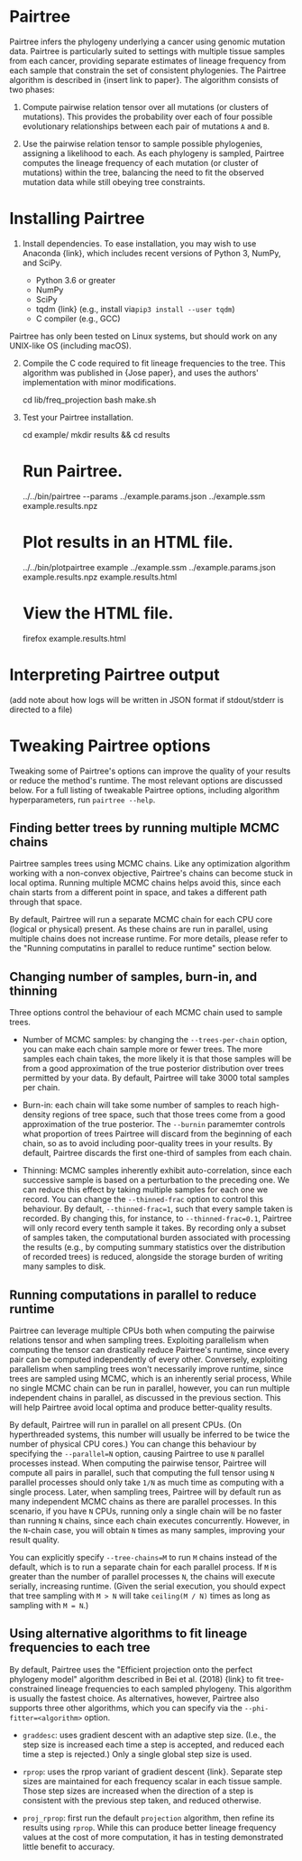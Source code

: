 Pairtree
========
Pairtree infers the phylogeny underlying a cancer using genomic mutation data.
Pairtree is particularly suited to settings with multiple tissue samples from
each cancer, providing separate estimates of lineage frequency from each sample
that constrain the set of consistent phylogenies.  The Pairtree algorithm is
described in {insert link to paper}. The algorithm consists of two phases:

1. Compute pairwise relation tensor over all mutations (or clusters of
   mutations). This provides the probability over each of four possible
   evolutionary relationships between each pair of mutations `A` and `B`.

2. Use the pairwise relation tensor to sample possible phylogenies, assigning a
   likelihood to each. As each phylogeny is sampled, Pairtree computes the
   lineage frequency of each mutation (or cluster of mutations) within the
   tree, balancing the need to fit the observed mutation data while still
   obeying tree constraints.


Installing Pairtree
===================
1. Install dependencies. To ease installation, you may wish to use Anaconda
   {link}, which includes recent versions of Python 3, NumPy, and SciPy.

    * Python 3.6 or greater
    * NumPy
    * SciPy
    * tqdm {link} (e.g., install via`pip3 install --user tqdm`)
    * C compiler (e.g., GCC)

Pairtree has only been tested on Linux systems, but should work on any
UNIX-like OS (including macOS).

2. Compile the C code required to fit lineage frequencies to the tree. This
   algorithm was published in {Jose paper}, and uses the authors'
   implementation with minor modifications.

    cd lib/freq_projection
    bash make.sh

3. Test your Pairtree installation.

    cd example/
    mkdir results && cd results
    # Run Pairtree.
    ../../bin/pairtree --params ../example.params.json ../example.ssm example.results.npz
    # Plot results in an HTML file.
    ../../bin/plotpairtree example ../example.ssm ../example.params.json example.results.npz example.results.html
    # View the HTML file.
    firefox example.results.html


Interpreting Pairtree output
============================
(add note about how logs will be written in JSON format if stdout/stderr is directed to a file)


Tweaking Pairtree options
=========================
Tweaking some of Pairtree's options can improve the quality of your results or
reduce the method's runtime. The most relevant options are discussed below.
For a full listing of tweakable Pairtree options, including algorithm
hyperparameters, run `pairtree --help`.

Finding better trees by running multiple MCMC chains
----------------------------------------------------
Pairtree samples trees using MCMC chains. Like any optimization algorithm
working with a non-convex objective, Pairtree's chains can become stuck in
local optima. Running multiple MCMC chains helps avoid this, since each chain
starts from a different point in space, and takes a different path through that
space.

By default, Pairtree will run a separate MCMC chain for each CPU core (logical
or physical) present. As these chains are run in parallel, using multiple
chains does not increase runtime. For more details, please refer to the
"Running computatins in parallel to reduce runtime" section below.

Changing number of samples, burn-in, and thinning
-------------------------------------------------
Three options control the behaviour of each MCMC chain used to sample trees.

* Number of MCMC samples: by changing the `--trees-per-chain` option, you can
  make each chain sample more or fewer trees. The more samples each chain
  takes, the more likely it is that those samples will be from a good
  approximation of the true posterior distribution over trees permitted by your
  data. By default, Pairtree will take 3000 total samples per chain.

* Burn-in: each chain will take some number of samples to reach high-density
  regions of tree space, such that those trees come from a good approximation
  of the true posterior. The `--burnin` paramemter controls what proportion of
  trees Pairtree will discard from the beginning of each chain, so as to avoid
  including poor-quality trees in your results. By default, Pairtree discards
  the first one-third of samples from each chain.

* Thinning: MCMC samples inherently exhibit auto-correlation, since each
  successive sample is based on a perturbation to the preceding one. We can
  reduce this effect by taking multiple samples for each one we record. You can
  change the `--thinned-frac` option to control this behaviour. By default,
  `--thinned-frac=1`, such that every sample taken is recorded. By changing
  this, for instance, to `--thinned-frac=0.1`, Pairtree will only record every
  tenth sample it takes. By recording only a subset of samples taken, the
  computational burden associated with processing the results (e.g., by
  computing summary statistics over the distribution of recorded trees) is
  reduced, alongside the storage burden of writing many samples to disk.


Running computations in parallel to reduce runtime
--------------------------------------------------
Pairtree can leverage multiple CPUs both when computing the pairwise relations
tensor and when sampling trees. Exploiting parallelism when computing the
tensor can drastically reduce Pairtree's runtime, since every pair can be
computed independently of every other. Conversely, exploiting parallelism when
sampling trees won't necessarily improve runtime, since trees are sampled using
MCMC, which is an inherently serial process, While no single MCMC chain can be
run in parallel, however, you can run multiple independent chains in parallel,
as discussed in the previous section. This will help Pairtree avoid local
optima and produce better-quality results.

By default, Pairtree will run in parallel on all present CPUs. (On
hyperthreaded systems, this number will usually be inferred to be twice the
number of physical CPU cores.) You can change this behaviour by specifying the
`--parallel=N` option, causing Pairtree to use `N` parallel processes instead.
When computing the pairwise tensor, Pairtree will compute all pairs in
parallel, such that computing the full tensor using `N` parallel processes
should only take `1/N` as much time as computing with a single process.  Later,
when sampling trees, Pairtree will by default run as many independent MCMC
chains as there are parallel processes. In this scenario, if you have `N` CPUs,
running only a single chain will be no faster than running `N` chains, since
each chain executes concurrently. However, in the `N`-chain case, you will
obtain `N` times as many samples, improving your result quality.

You can explicitly specify `--tree-chains=M` to run `M` chains instead of the
default, which is to run a separate chain for each parallel process. If `M` is
greater than the number of parallel processes `N`, the chains will execute
serially, increasing runtime. (Given the serial execution, you should expect
that tree sampling with `M > N` will take `ceiling(M / N)` times as long as
sampling with `M = N`.)

Using alternative algorithms to fit lineage frequencies to each tree
--------------------------------------------------------------------
By default, Pairtree uses the "Efficient projection onto the perfect phylogeny
model" algorithm described in Bei et al. (2018) {link} to fit tree-constrained
lineage frequencies to each sampled phylogeny. This algorithm is usually the
fastest choice. As alternatives, however, Pairtree also supports three other
algorithms, which you can specify via the `--phi-fitter=<algorithm>` option.

* `graddesc`: uses gradient descent with an adaptive step size. (I.e., the step
  size is increased each time a step is accepted, and reduced each time a step
  is rejected.) Only a single global step size is used.

* `rprop`: uses the rprop variant of gradient descent {link}. Separate step
  sizes are maintained for each frequency scalar in each tissue sample. Those
  step sizes are increased when the direction of a step is consistent with the
  previous step taken, and reduced otherwise.

* `proj_rprop`: first run the default `projection` algorithm, then refine its
  results using `rprop`. While this can produce better lineage frequency values
  at the cost of more computation, it has in testing demonstrated little
  benefit to accuracy.
